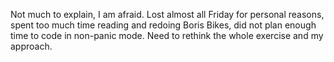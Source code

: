 Not much to explain, I am afraid. 
Lost almost all Friday for personal reasons, spent too much time reading and redoing Boris Bikes, did not plan enough time to code in non-panic mode. 
Need to rethink the whole exercise and my approach.